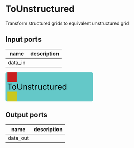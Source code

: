 
# ToUnstructured
Transform structured grids to equivalent unstructured grid

## Input ports
|name|description|
|-|-|
|data_in||


<svg width="273.59999999999997" height="90" >
<rect x="0" y="0" width="273.59999999999997" height="90" rx="5" ry="5" style="fill:#64c8c8ff;" />
<rect x="6.0" y="0" width="30" height="30" rx="0" ry="0" style="fill:#c81e1eff;" >
<title>data_in</title></rect>
<title>data_in</title></rect><rect x="6.0" y="60" width="30" height="30" rx="0" ry="0" style="fill:#c8c81eff;" >
<title>data_out</title></rect>
<text x="6.0" y="54.0" font-size="1.7999999999999998em">ToUnstructured</text></svg>

## Output ports
|name|description|
|-|-|
|data_out||
